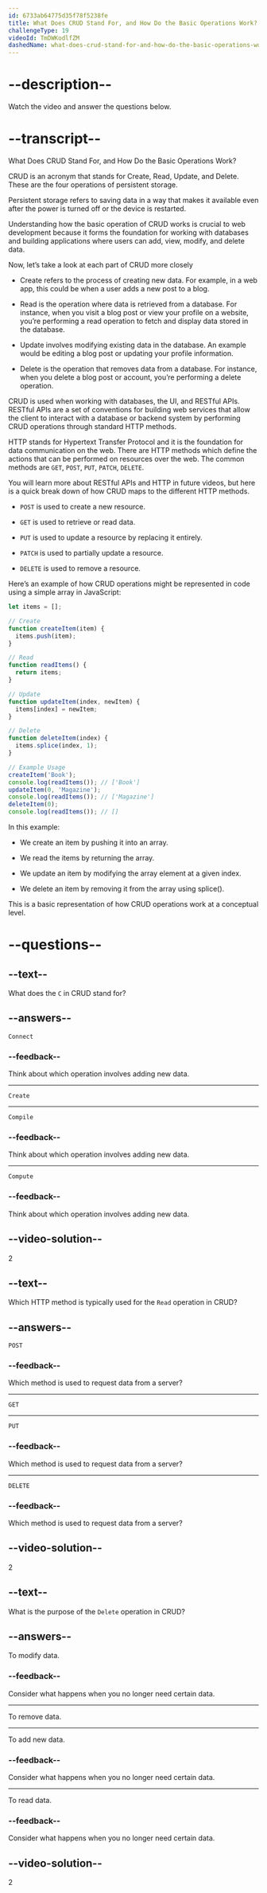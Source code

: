 ```yaml
---
id: 6733ab64775d35f78f5238fe
title: What Does CRUD Stand For, and How Do the Basic Operations Work?
challengeType: 19
videoId: TmDWKodlfZM
dashedName: what-does-crud-stand-for-and-how-do-the-basic-operations-work
---
```


# --description--

Watch the video and answer the questions below.

# --transcript--

What Does CRUD Stand For, and How Do the Basic Operations Work?

CRUD is an acronym that stands for Create, Read, Update, and Delete. These are the four operations of persistent storage.

Persistent storage refers to saving data in a way that makes it available even after the power is turned off or the device is restarted.

Understanding how the basic operation of CRUD works is crucial to web development because it forms the foundation for working with databases and building applications where users can add, view, modify, and delete data. 

Now, let’s take a look at each part of CRUD more closely

- Create refers to the process of creating new data. For example, in a web app, this could be when a user adds a new post to a blog.

- Read is the operation where data is retrieved from a database. For instance, when you visit a blog post or view your profile on a website, you’re performing a read operation to fetch and display data stored in the database.

- Update involves modifying existing data in the database. An example would be editing a blog post or updating your profile information.

- Delete is the operation that removes data from a database. For instance, when you delete a blog post or account, you’re performing a delete operation.

CRUD is used when working with databases, the UI, and RESTful APIs. RESTful APIs are a set of conventions for building web services that allow the client to interact with a database or backend system by performing CRUD operations through standard HTTP methods.

HTTP stands for Hypertext Transfer Protocol and it is the foundation for data communication on the web. There are HTTP methods which define the actions that can be performed on resources over the web. The common methods are `GET`, `POST`, `PUT`, `PATCH`, `DELETE`.

You will learn more about RESTful APIs and HTTP in future videos, but here is a quick break down of how CRUD maps to the different HTTP methods.

- `POST` is used to create a new resource.

- `GET` is used to retrieve or read data.

- `PUT` is used to update a resource by replacing it entirely.

- `PATCH` is used to partially update a resource.

- `DELETE` is used to remove a resource.

Here’s an example of how CRUD operations might be represented in code using a simple array in JavaScript:

```js
let items = [];

// Create
function createItem(item) {
  items.push(item);
}

// Read
function readItems() {
  return items;
}

// Update
function updateItem(index, newItem) {
  items[index] = newItem;
}

// Delete
function deleteItem(index) {
  items.splice(index, 1);
}

// Example Usage
createItem('Book');
console.log(readItems()); // ['Book']
updateItem(0, 'Magazine');
console.log(readItems()); // ['Magazine']
deleteItem(0);
console.log(readItems()); // []
```

In this example:

- We create an item by pushing it into an array.

- We read the items by returning the array.

- We update an item by modifying the array element at a given index.

- We delete an item by removing it from the array using splice().

This is a basic representation of how CRUD operations work at a conceptual level.

# --questions--

## --text--

What does the `C` in CRUD stand for?

## --answers--

`Connect`

### --feedback--

Think about which operation involves adding new data.

---

`Create`

---

`Compile`

### --feedback--

Think about which operation involves adding new data.

---

`Compute`

### --feedback--

Think about which operation involves adding new data.

## --video-solution--

2

## --text--

Which HTTP method is typically used for the `Read` operation in CRUD?

## --answers--

`POST`

### --feedback--

Which method is used to request data from a server?

---

`GET`

---

`PUT`

### --feedback--

Which method is used to request data from a server?

---

`DELETE`

### --feedback--

Which method is used to request data from a server?

## --video-solution--

2

## --text--

What is the purpose of the `Delete` operation in CRUD?

## --answers--

To modify data.

### --feedback--

Consider what happens when you no longer need certain data.

---

To remove data.

---

To add new data.

### --feedback--

Consider what happens when you no longer need certain data.

---

To read data.

### --feedback--

Consider what happens when you no longer need certain data.

## --video-solution--

2
